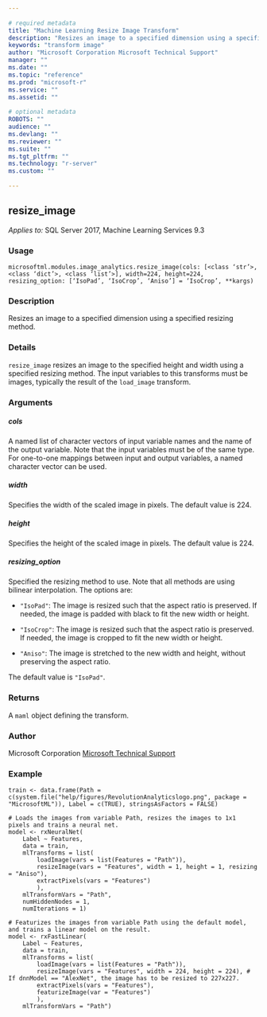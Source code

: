 ```yaml
--- 
 
# required metadata 
title: "Machine Learning Resize Image Transform" 
description: "Resizes an image to a specified dimension using a specified" 
keywords: "transform image" 
author: "Microsoft Corporation Microsoft Technical Support" 
manager: "" 
ms.date: "" 
ms.topic: "reference" 
ms.prod: "microsoft-r" 
ms.service: "" 
ms.assetid: "" 
 
# optional metadata 
ROBOTS: "" 
audience: "" 
ms.devlang: "" 
ms.reviewer: "" 
ms.suite: "" 
ms.tgt_pltfrm: "" 
ms.technology: "r-server" 
ms.custom: "" 
 
---
```


## resize_image


*Applies to:* SQL Server 2017, Machine Learning Services 9.3


### Usage



```
microsoftml.modules.image_analytics.resize_image(cols: [<class ‘str’>, <class ‘dict’>, <class ‘list’>], width=224, height=224, resizing_option: [‘IsoPad’, ‘IsoCrop’, ‘Aniso’] = ‘IsoCrop’, **kargs)
```




### Description

Resizes an image to a specified dimension using a specified
resizing method.


### Details

``resize_image`` resizes an image to the specified height and width
using a specified resizing method. The input variables to this transforms must
be images, typically the result of the ``load_image`` transform.


### Arguments


##### cols

A named list of character vectors of input variable names and
the name of the output variable. Note that the input variables must
be of the same type. For one-to-one mappings between input and output
variables, a named character vector can be used.


##### width

Specifies the width of the scaled image in pixels. The default value is 224.


##### height

Specifies the height of the scaled image in pixels. The default value is 224.


##### resizing_option

Specified the resizing method to use. Note that all methods
are using bilinear interpolation. The options are:

* ``"IsoPad"``: The image is resized such that the aspect ratio is preserved. If needed, the image is padded with black to fit the new width or height. 

* ``"IsoCrop"``: The image is resized such that the aspect ratio is preserved. If needed, the image is cropped to fit the new width or height. 

* ``"Aniso"``: The image is stretched to the new width and height, without preserving the aspect ratio. 

The default value is ``"IsoPad"``.


### Returns

A ``maml`` object defining the transform.


### Author

Microsoft Corporation [Microsoft Technical Support](https://go.microsoft.com/fwlink/?LinkID=698556&clcid=0x409.md)


### Example



```
train <- data.frame(Path = c(system.file("help/figures/RevolutionAnalyticslogo.png", package = "MicrosoftML")), Label = c(TRUE), stringsAsFactors = FALSE)

# Loads the images from variable Path, resizes the images to 1x1 pixels and trains a neural net.
model <- rxNeuralNet(
    Label ~ Features,
    data = train,
    mlTransforms = list(
        loadImage(vars = list(Features = "Path")),
        resizeImage(vars = "Features", width = 1, height = 1, resizing = "Aniso"),
        extractPixels(vars = "Features")
        ),
    mlTransformVars = "Path",
    numHiddenNodes = 1,
    numIterations = 1)

# Featurizes the images from variable Path using the default model, and trains a linear model on the result.
model <- rxFastLinear(
    Label ~ Features,
    data = train,
    mlTransforms = list(
        loadImage(vars = list(Features = "Path")),
        resizeImage(vars = "Features", width = 224, height = 224), # If dnnModel == "AlexNet", the image has to be resized to 227x227.
        extractPixels(vars = "Features"),
        featurizeImage(var = "Features")
        ),
    mlTransformVars = "Path")
```

